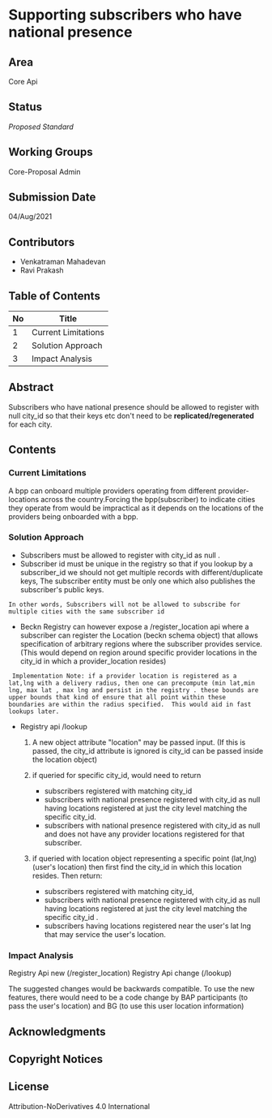 # Supporting subscribers who have national presence

## Area
Core Api

## Status
*Proposed Standard*

## Working Groups

Core-Proposal Admin

## Submission Date
04/Aug/2021

## Contributors
* Venkatraman Mahadevan
* Ravi Prakash


## Table of Contents

| **No** | **Title** |
|--------|-----------|
|1|Current Limitations|
|2|Solution Approach|
|3|Impact Analysis|

## Abstract
Subscribers who have national presence should be allowed to register with null city_id so that their keys etc don't need to be **replicated/regenerated** for each city. 


## Contents

### Current Limitations
A bpp can onboard multiple providers operating from different provider-locations across the country.Forcing the bpp(subscriber) to indicate cities they operate from would be impractical as it depends on the locations of the providers being onboarded with a bpp. 

### Solution Approach 
* Subscribers must be allowed to register with city_id as null .
* Subscriber id must be unique in the registry so that if you lookup by a subscriber_id we should not get multiple records with different/duplicate keys, The subscriber entity must be only one which also publishes the subscriber's public keys. 

`In other words, Subscribers will not be allowed to subscribe for multiple cities with the same subscriber id`

* Beckn Registry can however expose a /register_location api where a subscriber can register the Location (beckn schema object) that allows specification of arbitrary regions where the subscriber provides service. (This would depend on region around specific provider locations in the city_id in which a provider_location resides)

`` Implementation Note: if a provider location is registered as a lat,lng with a delivery radius, then one can precompute (min lat,min lng, max lat , max lng and persist in the registry . these bounds are upper bounds that kind of ensure that all point within these boundaries are within the radius specified.  This would aid in fast lookups later.``

* Registry api /lookup 
    1. A new object attribute "location" may be passed input. (If this is passed, the city_id attribute is ignored is city_id can be passed inside the location object)
    1. if queried for specific city_id, would need to return 
        * subscribers registered with matching city_id 
        * subscribers with national presence registered with city_id as null having locations registered at just the city level matching the specific city_id. 
        * subscribers with national presence registered with city_id as null and does not have any provider locations registered for that subscriber. 
     
    1. if queried with location object representing a specific point (lat,lng) (user's location) then first find the city_id in which this location resides. Then return:
        * subscribers registered with matching city_id, 
        * subscribers with national presence registered with city_id as null having locations registered at just the city level matching the specific city_id .
        * subscribers having locations registered near the user's lat lng that may service the user's location.



### Impact Analysis
Registry Api new (/register_location)
Registry Api change (/lookup)

The suggested changes would be backwards compatible. To use the new features, there would need to be a code change by BAP participants (to pass the user's location) and BG (to use this user location information)


## Acknowledgments

##  Copyright Notices
    
##  License
Attribution-NoDerivatives 4.0 International